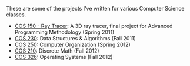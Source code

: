 These are some of the projects I've written for various Computer Science classes.
* [COS 150 - Ray Tracer](https://github.com/clenk/School-Projects/tree/master/COS%20150%20-%20Ray%20Tracer): A 3D ray tracer, final project for Advanced Programming Methodology (Spring 2011)
* [COS 230](https://github.com/clenk/School-Projects/tree/master/COS%20230): Data Structures & Algorithms (Fall 2011)
* [COS 250](https://github.com/clenk/School-Projects/tree/master/COS%20250): Computer Organization (Spring 2012)
* [COS 210](https://github.com/clenk/School-Projects/tree/master/COS%20210): Discrete Math (Fall 2012)
* [COS 326](https://github.com/clenk/School-Projects/tree/master/COS%20326): Operating Systems (Fall 2012)